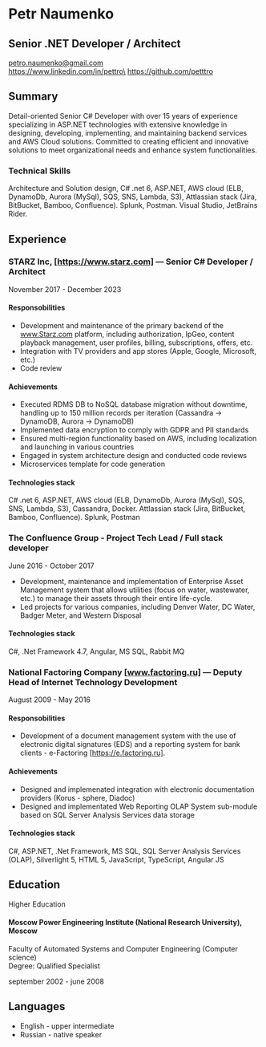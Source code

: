 # Petr Naumenko
## Senior .NET Developer / Architect
petro.naumenko@gmail.com\
https://www.linkedin.com/in/pettro\
https://github.com/petttro

## Summary
Detail-oriented Senior C# Developer with over 15 years of experience specializing in ASP.NET technologies with extensive knowledge in designing, developing, implementing, and maintaining backend services and AWS Cloud solutions. Committed to creating efficient and innovative solutions to meet organizational needs and enhance system functionalities.

### Technical Skills
Architecture and Solution design, C# .net 6, ASP.NET, AWS cloud (ELB, DynamoDb, Aurora (MySql), SQS, SNS, Lambda, S3), Attlassian stack (Jira, BitBucket, Bamboo, Confluence). Splunk, Postman. Visual Studio, JetBrains Rider.

## Experience

### STARZ Inc, [https://www.starz.com] — Senior C# Developer / Architect
November 2017 - December 2023
#### Responsobilities 
- Development and maintenance of the primary backend of the www.Starz.com platform, including authorization, IpGeo, content playback management, user profiles, billing, subscriptions, offers, etc.
- Integration with TV providers and app stores (Apple, Google, Microsoft, etc.)
- Code review
#### Achievements
- Executed RDMS DB to NoSQL database migration without downtime, handling up to 150 million records per iteration (Cassandra -> DynamoDB, Aurora -> DynamoDB)
- Implemented data encryption to comply with GDPR and PII standards
- Ensured multi-region functionality based on AWS, including localization and launching in various countries
- Engaged in system architecture design and conducted code reviews
- Microservices template for code generation
#### Technologies stack
C# .net 6, ASP.NET, AWS cloud (ELB, DynamoDb, Aurora (MySql), SQS, SNS, Lambda, S3), Cassandra, Docker. Attlassian stack (Jira, BitBucket, Bamboo, Confluence).
Splunk, Postman

### The Confluence Group - Project Tech Lead / Full stack developer
June 2016 - October 2017
- Development, maintenance and implementation of Enterprise Asset Management system that allows utilities (focus on water, wastewater, etc.) to manage their assets through their entire life-cycle.
- Led projects for various companies, including Denver Water, DC Water, Badger Meter, and Western Disposal

#### Technologies stack
C#, .Net Framework 4.7, Angular, MS SQL, Rabbit MQ

### National Factoring Company [www.factoring.ru] — Deputy Head of Internet Technology Development
August 2009 - May 2016

#### Responsobilities 
- Development of a document management system with the use of electronic digital signatures (EDS) and a reporting system for bank clients - e-Factoring [https://e.factoring.ru].
#### Achievements
- Designed and implemenated integration with electronic documentation providers (Korus - sphere, Diadoc)
- Designed and implementated Web Reporting OLAP System sub-module based on SQL Server Analysis Services data storage

#### Technologies stack
C#, ASP.NET, .Net Framework, MS SQL, SQL Server Analysis Services (OLAP), Silverlight 5, HTML 5, JavaScript, TypeScript, Angular JS

## Education
Higher Education

#### Moscow Power Engineering Institute (National Research University), Moscow
Faculty of Automated Systems and Computer Engineering (Computer science)\
Degree: Qualified Specialist

september 2002 - june 2008

## Languages
- English - upper intermediate 
- Russian - native speaker

